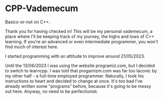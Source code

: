 # CPP-Vademecum
Basics-or-not on C++.

Thank you for having checked in! This will be my personal vademecum, a place where I'll be keeping track of my journey, the highs and lows of C++ learning. 
If you're an advanced or even intermediate programmer, you won't find much of interest here. 

I started programming with an attitude to improve around 21/05/2023.

Until the 13/06/2023 I was using the website programiz.com, but I decided to switch to learncpp. I was told that progamizm.com was far too laconic by my other half - a full-time employed programmer.
Naturally, I took his instructions to heart and decided to change at once. It's too bad I've already written some "programs" before, because it's going to be messy out here. Anyway, no need to be perfectionist.
